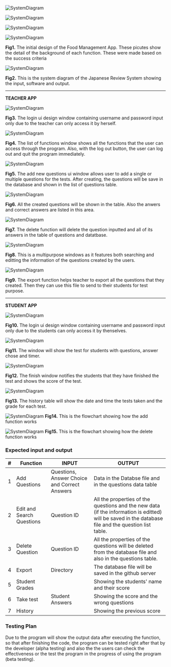 ![SystemDiagram](teacher_app_1.jpg)

![SystemDiagram](teacher_app.jpg)

![SystemDiagram](student_app.jpg)

![SystemDiagram](student_app_1.jpg)

  **Fig1.** The initial design of the Food Management App. These picutes show the detail of the background of each function. These were made based on the success criteria
  
![SystemDiagram](SystemDiagram.png)

  **Fig2.** This is the system diagram of the Japanese Review System showing the input, software and output.
  
  --------------------------------------------------------------------
  
  **TEACHER APP**
  
  ![SystemDiagram](teacher_login.jpg)

  **Fig3.**  The login ui design window containing username and password input only due to the teacher can only access it by herself.
  
   ![SystemDiagram](teacher_listFunct.jpg)

  **Fig4.**  The list of functions window shows all the functions that the user can access through the program. Also, with the log out button, the user can log out and quit the program immediately.
  
  ![SystemDiagram](teacher_add.jpg)

  **Fig5.**  The add new questions ui window allows user to add a single or multiple questions for the tests. After creating, the questions will be save in the database and shown in the list of questions table.
  
  ![SystemDiagram](teacher_questionList.jpg)

  **Fig6.**  All the created questions will be shown in the table. Also the anwers and correct answers are listed in this area.
  
  ![SystemDiagram](teacher_delete.jpg)

  **Fig7.**  The delete function will delete the question inputted and all of its answers in the table of questions and datatbase.
  
  ![SystemDiagram](teacher_edit_search.jpg)

  **Fig8.** This is a multipurpose windows as it features both searching and editting the information of the questions created by the users.
  
  ![SystemDiagram](teacher_export.jpg)

  **Fig9.** The export function helps teacher to export all the questions that they created. Then they can use this file to send to their students for test purpose.
  
 --------------------------------------------------------------------
  
  **STUDENT APP**
  
  ![SystemDiagram](student_login.jpg)

  **Fig10.**  The login ui design window containing username and password input only due to the students can only access it by thenselves.
  
  ![SystemDiagram](student_test.jpg)

  **Fig11.** The window will show the test for students with questions, answer chose and timer.
  
  ![SystemDiagram](student_finish.jpg)

  **Fig12.**  The finish window notifies the students that they have finished the test and shows the score of the test.
  
  ![SystemDiagram](student_history.jpg)

  **Fig13.**  The history table will show the date and time the tests taken and the grade for each test.
  
  ![SystemDiagram](Add_diagram.png)
  **Fig14.** This is the flowchart showing how the add function works
  
  ![SystemDiagram](Delete_diagram.png)
  **Fig15.** This is the flowchart showing how the delete function works
  
  ### Expected input and output
  
  #|Function|INPUT|OUTPUT
---|---|---|---
1| Add Questions | Questions, Answer Choice and Correct Answers|Data in the Databse file and in the questions data table
2| Edit and Search Questions | Question ID | All the properties of the questions and the new data (if the information is editted) will be saved in the database file and the question list table.
3| Delete Question | Question ID | All the properties of the questions will be deleted from the database file and also in the questions table.
4| Export | Directory | The database file will be saved in the github server |
5| Student Grades |  | Showing the students' name and their score |
6| Take test | Student Answers | Showing the score and the wrong questions |
7| History | | Showing the previous score |   
  
   ### Testing Plan
   
 Due to the program will show the output data after executing the function, so that after finishing the code, the program can be tested right after that by the developer (alpha testing) and also the the users can check the effectiveness or the test the program in the progress of using the program (beta testing).
